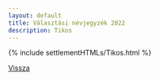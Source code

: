```yaml
---
layout: default
title: Választási névjegyzék 2022
description: Tikos
---
```


{% include settlementHTMLs/Tikos.html %}

[Vissza](../)